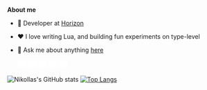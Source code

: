 <br />

**About me**

- 💼 Developer at [Horizon](http://discord.gg/)

- ❤️ I love writing Lua, and building fun experiments on type-level

- 💬 Ask me about anything [here](https://github.com/LxNikollas/LxNikollas/issues)

  <code><img height="20" src="/images/javascript.svg" /></code>
<code><img height="20" src="/images/css3.svg" /></code>
<code><img height="20" src="/images/html5.svg" /></code>
<code><img height="20" src="/images/lua.svg" /></code>
<code><img height="20" src="/images/typescript.svg" /></code>


![Nikollas's GitHub stats](https://github-readme-stats.vercel.app/api?username=LxNikollas&show_icons=true)
[![Top Langs](https://github-readme-stats.vercel.app/api/top-langs/?username=LxNikollas&layout=compact)](https://github.com/anuraghazra/github-readme-stats)
